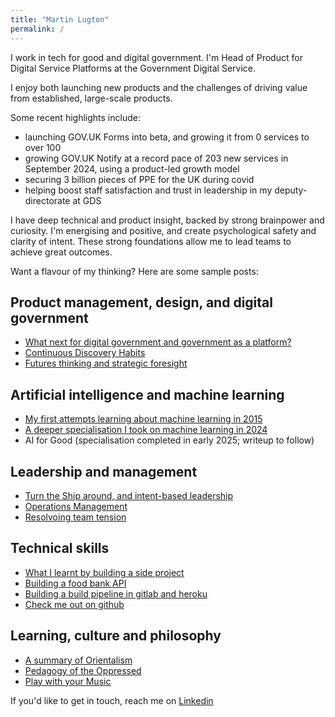 ```yaml
---
title: "Martin Lugton"
permalink: /
---
```


I work in tech for good and digital government. I'm Head of Product for Digital Service Platforms at the Government Digital Service.

I enjoy both launching new products and the challenges of driving value from established, large-scale products.

Some recent highlights include:
- launching GOV.UK Forms into beta, and growing it from 0 services to over 100
- growing GOV.UK Notify at a record pace of 203 new services in September 2024, using a product-led growth model
- securing 3 billion pieces of PPE for the UK during covid
- helping boost staff satisfaction and trust in leadership in my deputy-directorate at GDS

I have deep technical and product insight, backed by strong brainpower and curiosity. I'm energising and positive, and create psychological safety and clarity of intent. These strong foundations allow me to lead teams to achieve great outcomes.

Want a flavour of my thinking? Here are some sample posts:

## Product management, design, and digital government

- [What next for digital government and government as a platform?](https://www.martinlugton.com/what-next-for-digital-government-and-government-as-a-platform)
- [Continuous Discovery Habits](https://www.martinlugton.com/continuous-discovery-habits)
- [Futures thinking and strategic foresight](https://www.martinlugton.com/futures-thinking-strategic-foresight-summary-become-futurist-metafuture-school)

## Artificial intelligence and machine learning

- [My first attempts learning about machine learning in 2015](https://www.martinlugton.com/cognitive-technologies-real-opportunities-business-course-notes)
- [A deeper specialisation I took on machine learning in 2024](https://www.martinlugton.com/machine-learning-specialisation)
- AI for Good (specialisation completed in early 2025; writeup to follow)

## Leadership and management

- [Turn the Ship around, and intent-based leadership](https://www.martinlugton.com/turn-the-ship-around-summary)
- [Operations Management](https://www.martinlugton.com/what-i-learnt-from-courseras-operations-management-course)
- [Resolvoing team tension](www.martinlugton.com/resolving-team-tension)

## Technical skills

- [What I learnt by building a side project](www.martinlugton.com/what-i-learnt-by-building-a-side-project)
- [Building a food bank API](https://www.martinlugton.com/build-a-food-bank-api-part-1)
- [Building a build pipeline in gitlab and heroku](https://www.martinlugton.com/how-to-create-review-apps-in-heroku-from-gitlab)
- [Check me out on github](https://github.com/martinlugton/)

## Learning, culture and philosophy

- [A summary of Orientalism](https://www.martinlugton.com/edward-said-orientalism-summary)
- [Pedagogy of the Oppressed](https://www.martinlugton.com/paulo-freire-pedagogy-oppressed-banking-and-libertarian-models-of-education)
- [Play with your Music](www.martinlugton.com/play-with-your-music-module-1-analyse-your-favourite-tune-and-share-it)


If you'd like to get in touch, reach me on [Linkedin](https://www.linkedin.com/in/martin-lugton)